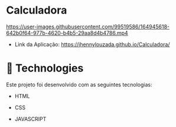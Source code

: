 # Calculadora

https://user-images.githubusercontent.com/99519586/164945618-642b0f64-977b-4620-b4b5-29aa8d4b4786.mp4

- Link da Aplicação: https://jhennylouzada.github.io/Calculadora/




# 🚀 Technologies
Este projeto foi desenvolvido com as seguintes tecnologias:

   - HTML
   
   - CSS
   
   - JAVASCRIPT

